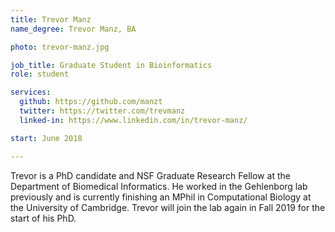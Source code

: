 ```yaml
---
title: Trevor Manz
name_degree: Trevor Manz, BA

photo: trevor-manz.jpg

job_title: Graduate Student in Bioinformatics
role: student

services:
  github: https://github.com/manzt
  twitter: https://twitter.com/trevmanz
  linked-in: https://www.linkedin.com/in/trevor-manz/

start: June 2018

---
```

Trevor is a PhD candidate and NSF Graduate Research Fellow at the Department of Biomedical Informatics. He worked in the Gehlenborg lab previously and is currently finishing an MPhil in Computational Biology at the University of Cambridge. Trevor will join the lab again in Fall 2019 for the start of his PhD.
